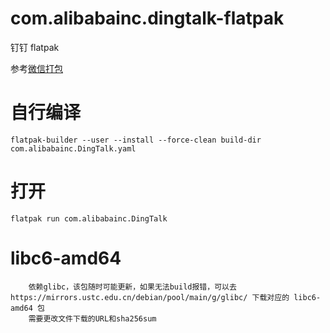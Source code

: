 # com.alibabainc.dingtalk-flatpak
钉钉 flatpak

参考[微信打包](https://github.com/web1n/wechat-universal-flatpak)
#  自行编译
```
flatpak-builder --user --install --force-clean build-dir com.alibabainc.DingTalk.yaml
```

# 打开
```
flatpak run com.alibabainc.DingTalk
```

# libc6-amd64
```
    依赖glibc，该包随时可能更新，如果无法build报错，可以去 https://mirrors.ustc.edu.cn/debian/pool/main/g/glibc/ 下载对应的 libc6-amd64 包
    需要更改文件下载的URL和sha256sum
```